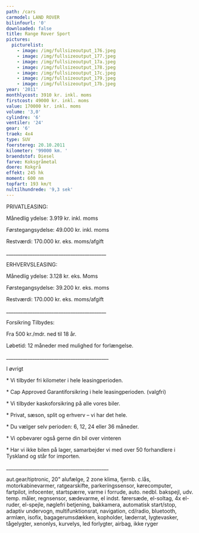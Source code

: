 ```yaml
---
path: /cars
carmodel: LAND ROVER
bilinfourl: '0'
downloaded: false
title: Range Rover Sport
pictures:
  picturelist:
    - image: /img/fullsizeoutput_176.jpeg
    - image: /img/fullsizeoutput_177.jpeg
    - image: /img/fullsizeoutput_17a.jpeg
    - image: /img/fullsizeoutput_178.jpeg
    - image: /img/fullsizeoutput_17c.jpeg
    - image: /img/fullsizeoutput_179.jpeg
    - image: /img/fullsizeoutput_17b.jpeg
year: '2011'
monthlycost: 3910 kr. inkl. moms
firstcost: 49000 kr. inkl. moms
value: 170000 kr. inkl. moms
volume: '3,0'
cylindre: '6'
ventiler: '24'
gear: '6'
traek: 4x4
type: SUV
foerstereg: 20.10.2011
kilometer: '99000 km. '
braendstof: Diesel
farve: Koksgråmetal
doere: Kokgrå
effekt: 245 hk
moment: 600 nm
topfart: 193 km/t
nultilhundrede: '9,3 sek'
---
```

PRIVATLEASING: 

Månedlig ydelse: 3.919 kr. inkl. moms

Førstegangsydelse: 49.000 kr. inkl. moms

Restværdi: 170.000 kr. eks. moms/afgift

\_\_\_\_\_\_\_\_\_\_\_\_\_\_\_\_\_\_\_\_\_\_\_\_\_\_\_\_\_\_\_\_\_\_\_\_\_\_\_\_\_\_

ERHVERVSLEASING:

Månedlig ydelse: 3.128 kr. eks. Moms 

Førstegangsydelse: 39.200 kr. eks. moms

Restværdi: 170.000 kr. eks. moms/afgift

\_\_\_\_\_\_\_\_\_\_\_\_\_\_\_\_\_\_\_\_\_\_\_\_\_\_\_\_\_\_\_\_\_\_\_\_\_\_\_\_\_\_

Forsikring Tilbydes:

Fra 500 kr./mdr. ned til 18 år. 

Løbetid: 12 måneder med mulighed for forlængelse.

\_\_\_\_\_\_\_\_\_\_\_\_\_\_\_\_\_\_\_\_\_\_\_\_\_\_\_\_\_\_\_\_\_\_\_\_\_\_\_\_\_\__

I øvrigt

\* Vi tilbyder fri kilometer i hele leasingperioden.

\* Cap Approved Garantiforsikring i hele leasingperioden. (valgfri)

\* Vi tilbyder kaskoforsikring på alle vores biler.

\* Privat, sæson, split og erhverv – vi har det hele.

\* Du vælger selv perioden: 6, 12, 24 eller 36 måneder.

\* Vi opbevarer også gerne din bil over vinteren

\* Har vi ikke bilen på lager, samarbejder vi med over 50 forhandlere i Tyskland og står for importen.

\_\_\_\_\_\_\_\_\_\_\_\_\_\_\_\_\_\_\_\_\_\_\_\_\_\_\_\_\_\_\_\_\_\_\_\_\_\_\_\_\_\__

aut.gear/tiptronic, 20" alufælge, 2 zone klima, fjernb. c.lås, motorkabinevarmer, ratgearskifte, parkeringssensor, kørecomputer, fartpilot, infocenter, startspærre, varme i forrude, auto. nedbl. bakspejl, udv. temp. måler, regnsensor, sædevarme, el indst. førersæde, el-soltag, 4x el-ruder, el-spejle, nøglefri betjening, bakkamera, automatisk start/stop, adaptiv undervogn, multifunktionsrat, navigation, cd/radio, bluetooth, armlæn, isofix, bagagerumsdækken, kopholder, læderrat, lygtevasker, tågelygter, xenonlys, kurvelys, led forlygter, airbag, ikke ryger
